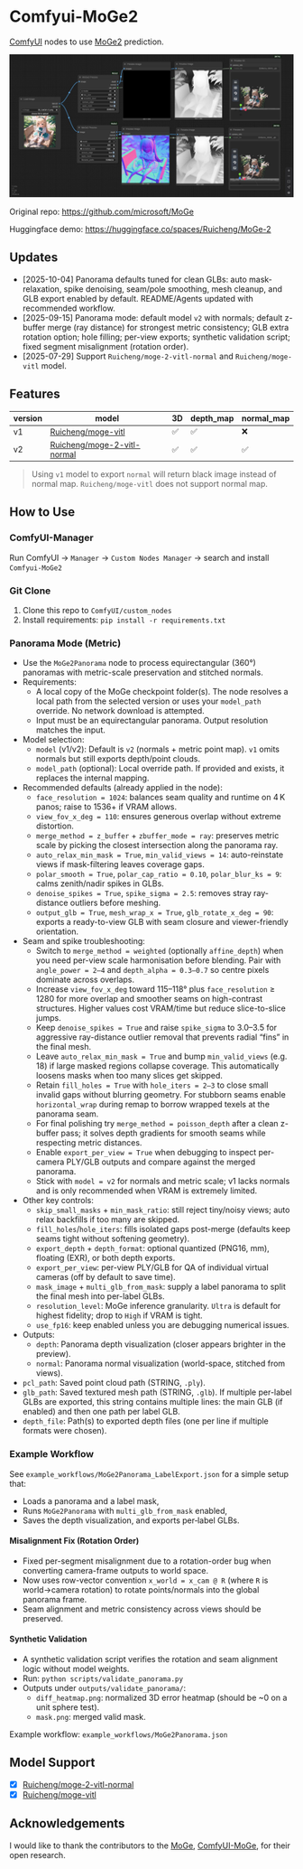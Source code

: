 # Comfyui-MoGe2

[ComfyUI](https://github.com/comfyanonymous/ComfyUI) nodes to use [MoGe2](https://github.com/microsoft/MoGe) prediction.

![](./example_workflows/MoGe2.jpg)

Original repo: https://github.com/microsoft/MoGe

Huggingface demo: https://huggingface.co/spaces/Ruicheng/MoGe-2

## Updates

- [2025-10-04] Panorama defaults tuned for clean GLBs: auto mask-relaxation, spike denoising, seam/pole smoothing, mesh cleanup, and GLB export enabled by default. README/Agents updated with recommended workflow.
- [2025-09-15] Panorama mode: default model `v2` with normals; default z-buffer merge (ray distance) for strongest metric consistency; GLB extra rotation option; hole filling; per-view exports; synthetic validation script; fixed segment misalignment (rotation order).
- [2025-07-29] Support `Ruicheng/moge-2-vitl-normal` and `Ruicheng/moge-vitl` model.

## Features

|version|model|3D|depth_map|normal_map|
|---|---|---|---|---|
|v1|[Ruicheng/moge-vitl](https://huggingface.co/Ruicheng/moge-vitl/tree/main)|✅|✅|❌|
|v2|[Ruicheng/moge-2-vitl-normal](https://huggingface.co/Ruicheng/moge-2-vitl-normal/tree/main)|✅|✅|✅|

> Using `v1` model to export `normal` will return black image instead of normal map. `Ruicheng/moge-vitl` does not support normal map.

## How to Use

### ComfyUI-Manager

Run ComfyUI → `Manager` → `Custom Nodes Manager` → search and install `Comfyui-MoGe2`

### Git Clone

1. Clone this repo to `ComfyUI/custom_nodes` 
2. Install requirements: `pip install -r requirements.txt`

### Panorama Mode (Metric)

- Use the `MoGe2Panorama` node to process equirectangular (360°) panoramas with metric-scale preservation and stitched normals.
- Requirements:
  - A local copy of the MoGe checkpoint folder(s). The node resolves a local path from the selected version or uses your `model_path` override. No network download is attempted.
  - Input must be an equirectangular panorama. Output resolution matches the input.
- Model selection:
  - `model` (v1/v2): Default is `v2` (normals + metric point map). `v1` omits normals but still exports depth/point clouds.
  - `model_path` (optional): Local override path. If provided and exists, it replaces the internal mapping.
- Recommended defaults (already applied in the node):
  - `face_resolution = 1024`: balances seam quality and runtime on 4 K panos; raise to 1536+ if VRAM allows.
  - `view_fov_x_deg = 110`: ensures generous overlap without extreme distortion.
  - `merge_method = z_buffer` + `zbuffer_mode = ray`: preserves metric scale by picking the closest intersection along the panorama ray.
  - `auto_relax_min_mask = True`, `min_valid_views = 14`: auto-reinstate views if mask-filtering leaves coverage gaps.
  - `polar_smooth = True`, `polar_cap_ratio = 0.10`, `polar_blur_ks = 9`: calms zenith/nadir spikes in GLBs.
  - `denoise_spikes = True`, `spike_sigma = 2.5`: removes stray ray-distance outliers before meshing.
  - `output_glb = True`, `mesh_wrap_x = True`, `glb_rotate_x_deg = 90`: exports a ready-to-view GLB with seam closure and viewer-friendly orientation.
- Seam and spike troubleshooting:
  - Switch to `merge_method = weighted` (optionally `affine_depth`) when you need per-view scale harmonisation before blending. Pair with `angle_power = 2–4` and `depth_alpha = 0.3–0.7` so centre pixels dominate across overlaps.
  - Increase `view_fov_x_deg` toward 115–118° plus `face_resolution` ≥ 1280 for more overlap and smoother seams on high-contrast structures. Higher values cost VRAM/time but reduce slice-to-slice jumps.
  - Keep `denoise_spikes = True` and raise `spike_sigma` to 3.0–3.5 for aggressive ray-distance outlier removal that prevents radial “fins” in the final mesh.
  - Leave `auto_relax_min_mask = True` and bump `min_valid_views` (e.g. 18) if large masked regions collapse coverage. This automatically loosens masks when too many slices get skipped.
  - Retain `fill_holes = True` with `hole_iters = 2–3` to close small invalid gaps without blurring geometry. For stubborn seams enable `horizontal_wrap` during remap to borrow wrapped texels at the panorama seam.
  - For final polishing try `merge_method = poisson_depth` after a clean z-buffer pass; it solves depth gradients for smooth seams while respecting metric distances.
  - Enable `export_per_view = True` when debugging to inspect per-camera PLY/GLB outputs and compare against the merged panorama.
  - Stick with `model = v2` for normals and metric scale; v1 lacks normals and is only recommended when VRAM is extremely limited.
- Other key controls:
  - `skip_small_masks` + `min_mask_ratio`: still reject tiny/noisy views; auto relax backfills if too many are skipped.
  - `fill_holes`/`hole_iters`: fills isolated gaps post-merge (defaults keep seams tight without softening geometry).
  - `export_depth` + `depth_format`: optional quantized (PNG16, mm), floating (EXR), or both depth exports.
  - `export_per_view`: per-view PLY/GLB for QA of individual virtual cameras (off by default to save time).
  - `mask_image` + `multi_glb_from_mask`: supply a label panorama to split the final mesh into per-label GLBs.
  - `resolution_level`: MoGe inference granularity. `Ultra` is default for highest fidelity; drop to `High` if VRAM is tight.
  - `use_fp16`: keep enabled unless you are debugging numerical issues.
- Outputs:
  - `depth`: Panorama depth visualization (closer appears brighter in the preview).
  - `normal`: Panorama normal visualization (world-space, stitched from views).
- `pcl_path`: Saved point cloud path (STRING, `.ply`).
- `glb_path`: Saved textured mesh path (STRING, `.glb`). If multiple per-label GLBs are exported, this string contains multiple lines: the main GLB (if enabled) and then one path per label GLB.
 - `depth_file`: Path(s) to exported depth files (one per line if multiple formats were chosen).

### Example Workflow

See `example_workflows/MoGe2Panorama_LabelExport.json` for a simple setup that:
- Loads a panorama and a label mask,
- Runs `MoGe2Panorama` with `multi_glb_from_mask` enabled,
- Saves the depth visualization, and exports per‑label GLBs.

#### Misalignment Fix (Rotation Order)

- Fixed per-segment misalignment due to a rotation-order bug when converting camera-frame outputs to world space.
- Now uses row-vector convention `x_world = x_cam @ R` (where `R` is world→camera rotation) to rotate points/normals into the global panorama frame.
- Seam alignment and metric consistency across views should be preserved.

#### Synthetic Validation

- A synthetic validation script verifies the rotation and seam alignment logic without model weights.
- Run: `python scripts/validate_panorama.py`
- Outputs under `outputs/validate_panorama/`:
  - `diff_heatmap.png`: normalized 3D error heatmap (should be ~0 on a unit sphere test).
  - `mask.png`: merged valid mask.

Example workflow: `example_workflows/MoGe2Panorama.json`


## Model Support

- [x] [Ruicheng/moge-2-vitl-normal](https://huggingface.co/Ruicheng/moge-2-vitl-normal/tree/main)
- [x] [Ruicheng/moge-vitl](https://huggingface.co/Ruicheng/moge-vitl/tree/main)

## Acknowledgements

I would like to thank the contributors to the [MoGe](https://github.com/microsoft/MoGe), [ComfyUI-MoGe](https://github.com/kijia), for their open research.

